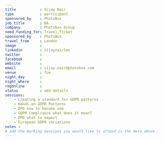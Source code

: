 ```yaml
---
title           : Vijay Nair
type            : participant
sponsored_by    : PhotoBox
job_title       : BA
company         : Photobox Group
need_funding_for: Travel,Ticket
sponsored_by    : PhotoBox
travel_from     : London
image           :
linkedin        : vijaynairlms
twitter         :
facebook        :
website         :
email           : vijay.nair@photobox.com
venue           : Tue
night_day       :
night_where     :
regonline       :
status          : add-details
sessions:
    - Creating a standard for GDPR patterns
    - Hands-on GDPR Patterns
    - DPO how to become one
    - GDPR Compliance what does it mean?
    - DPO what to expect
    - European GDPR variations
notes :
# add the Working Sessions you would like to attend in the meta above (use the session's title) e.g. sessions (one per line): -Security Playbooks Diagrams -Hackathon Daily Sessions
---
```

